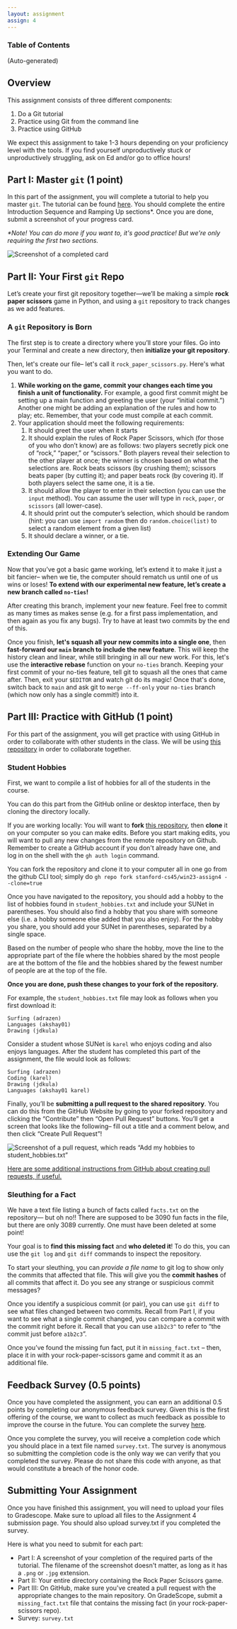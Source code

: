 ```yaml
---
layout: assignment
assign: 4
---
```


<script>
  import gitImg from './checkboxes_sample.png';
  import examplePr from './pr.png';
</script>

### Table of Contents

(Auto-generated)

## Overview

This assignment consists of three different components:

1. Do a Git tutorial
2. Practice using Git from the command line
3. Practice using GitHub

We expect this assignment to take 1-3 hours depending on your proficiency level with the tools. If
you find yourself unproductively stuck or unproductively struggling, ask on Ed and/or go to office
hours!

## Part I: Master `git` (1 point)

In this part of the assignment, you will complete a tutorial to help you master `git`. The tutorial
can be found [here](https://learngitbranching.js.org/). You should complete the entire Introduction
Sequence and Ramping Up sections\*. Once you are done, submit a screenshot of your progress card.

_\*Note! You can do more if you want to, it's good practice! But we're only requiring the first two
sections._

![Screenshot of a completed card]({gitImg})

## Part II: Your First `git` Repo

Let’s create your first git repository together—we’ll be making a simple **rock paper scissors**
game in Python, and using a `git` repository to track changes as we add features.

### A `git` Repository is Born

The first step is to create a directory where you’ll store your files. Go into your Terminal and
create a new directory, then **initialize your git repository**.

Then, let's create our file– let's call it `rock_paper_scissors.py`. Here's what you want to do.

1. **While working on the game, commit your changes each time you finish a unit of functionality.**
   For example, a good first commit might be setting up a main function and greeting the user (your
   “initial commit.”) Another one might be adding an explanation of the rules and how to play; etc.
   Remember, that your code must compile at each commit.
2. Your application should meet the following requirements:
   1. It should greet the user when it starts
   2. It should explain the rules of Rock Paper Scissors, which (for those of you who don’t know)
      are as follows: two players secretly pick one of “rock,” “paper,” or “scissors.” Both players
      reveal their selection to the other player at once; the winner is chosen based on what the
      selections are. Rock beats scissors (by crushing them); scissors beats paper (by cutting it);
      and paper beats rock (by covering it). If both players select the same one, it is a tie.
   3. It should allow the player to enter in their selection (you can use the `input` method). You can
      assume the user will type in `rock`, `paper`, or `scissors` (all lower-case).
   4. It should print out the computer’s selection, which should be random (hint: you can use
      `import random` then do `random.choice(list)` to select a random element from a given list)
   5. It should declare a winner, or a tie.

### Extending Our Game

Now that you’ve got a basic game working, let’s extend it to make it just a bit fancier– when we
tie, the computer should rematch us until one of us wins or loses! **To extend with our experimental
new feature, let’s create a new branch called `no-ties`!**

After creating this branch, implement your new feature. Feel free to commit as many times as makes
sense (e.g. for a first pass implementation, and then again as you fix any bugs). Try to have at
least two commits by the end of this.

Once you finish, **let's squash all your new commits into a single one**, then **fast-forward our
`main` branch to include the new feature**. This will keep the history clean and linear, while still
bringing in all our new work. For this, let's use the **interactive rebase** function on your
`no-ties` branch. Keeping your first commit of your no-ties feature, tell git to squash all the ones
that came after. Then, exit your `$EDITOR` and watch git do its magic! Once that's done, switch back
to `main` and ask git to `merge --ff-only` your `no-ties` branch (which now only has a single
commit!) into it.

## Part III: Practice with GitHub (1 point)

For this part of the assignment, you will get practice with using GitHub in order to collaborate
with other students in the class. We will be using
[this repository](https://github.com/stanford-cs45/win23-assign4) in order to collaborate together.

### Student Hobbies

First, we want to compile a list of hobbies for all of the students in the course.

You can do this part from the GitHub online or desktop interface, then by cloning the directory
locally.

If you are working locally: You will want to **fork**
[this repository](https://github.com/stanford-cs45/win23-assign4), then **clone** it on your
computer so you can make edits. Before you start making edits, you will want to pull any new changes
from the remote repository on Github. Remember to create a GitHub account if you don't already have
one, and log in on the shell with the `gh auth login` command.

You can fork the repository and clone it to your computer all in one go from the github CLI tool;
simply do `gh repo fork stanford-cs45/win23-assign4 --clone=true`

Once you have navigated to the repository, you should add a hobby to the list of hobbies found in
`student_hobbies.txt` and include your SUNet in parentheses. You should also find a hobby that you
share with someone else (i.e. a hobby someone else added that you also enjoy). For the hobby you
share, you should add your SUNet in parentheses, separated by a single space.

Based on the number of people who share the hobby, move the line to the appropriate part of the file
where the hobbies shared by the most people are at the bottom of the file and the hobbies shared by
the fewest number of people are at the top of the file.

**Once you are done, push these changes to your fork of the repository.**

For example, the `student_hobbies.txt` file may look as follows when you first download it:

```plain
Surfing (adrazen)
Languages (akshay01)
Drawing (jdkula)
```

Consider a student whose SUNet is `karel` who enjoys coding and also enjoys languages. After the
student has completed this part of the assignment, the file would look as follows:

```plain
Surfing (adrazen)
Coding (karel)
Drawing (jdkula)
Languages (akshay01 karel)
```

Finally, you’ll be **submitting a pull request to the shared repository**. You can do this from the
GitHub Website by going to your forked repository and clicking the “Contribute” then “Open Pull
Request” buttons. You’ll get a screen that looks like the following– fill out a title and a comment
below, and then click “Create Pull Request”!

![Screenshot of a pull request, which reads “Add my hobbies to student_hobbies.txt”]({examplePr})

[Here are some additional instructions from GitHub about creating pull requests, if useful.](https://docs.github.com/en/pull-requests/collaborating-with-pull-requests/proposing-changes-to-your-work-with-pull-requests/creating-a-pull-request-from-a-fork)

### Sleuthing for a Fact

We have a text file listing a bunch of facts called `facts.txt` on the repository— but oh no!! There
are supposed to be 3090 fun facts in the file, but there are only 3089 currently. One must have been
deleted at some point!

Your goal is to **find this missing fact** and **who deleted it**! To do this, you can use the
`git log` and `git diff` commands to inspect the repository.

To start your sleuthing, you can _provide a file name_ to git log to show only the commits that
affected that file. This will give you the **commit hashes** of all commits that affect it. Do you
see any strange or suspicious commit messages?

Once you identify a suspicious commit (or pair), you can use `git diff` to see what files changed
between two commits. Recall from Part I, if you want to see what a single commit changed, you can
compare a commit with the commit right before it. Recall that you can use `a1b2c3^` to refer to “the
commit just before `a1b2c3`”.

Once you’ve found the missing fun fact, put it in `missing_fact.txt` – then, place it in with your
rock-paper-scissors game and commit it as an additional file.

## Feedback Survey (0.5 points)

Once you have completed the assignment, you can earn an additional 0.5 points by completing our
anonymous feedback survey. Given this is the first offering of the course, we want to collect as
much feedback as possible to improve the course in the future. You can complete the survey
[here](https://forms.gle/uugsgu51sMgCnhiT8).

Once you complete the survey, you will receive a
completion code which you should place in a text file named `survey.txt`. The survey is anonymous so
submitting the completion code is the only way we can verify that you completed the survey. Please
do not share this code with anyone, as that would constitute a breach of the honor code.

## Submitting Your Assignment

Once you have finished this assignment, you will need to upload your files to Gradescope. Make sure
to upload all files to the Assignment 4 submission page. You should also upload survey.txt if you
completed the survey.

Here is what you need to submit for each part:

- Part I: A screenshot of your completion of the required parts of the tutorial. The filename of the
  screenshot doesn't matter, as long as it has a `.png` or `.jpg` extension.
- Part II: Your entire directory containing the Rock Paper Scissors game.
- Part III: On GitHub, make sure you've created a pull request with the appropriate changes to the
  main repository. On GradeScope, submit a `missing_fact.txt` file that contains the missing fact
  (in your rock-paper-scissors repo).
- Survey: `survey.txt`
